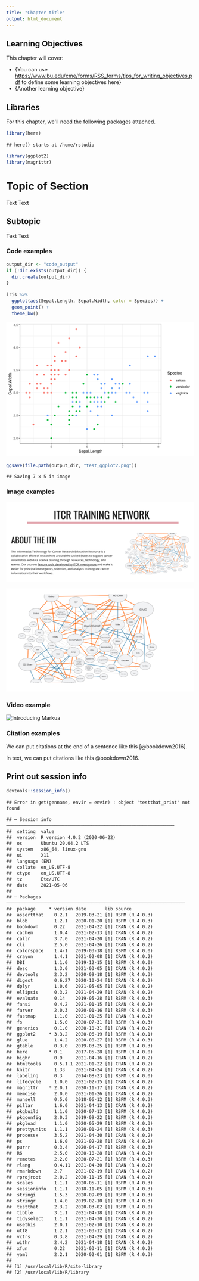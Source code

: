 ```yaml
---
title: "Chapter title"
output: html_document
---
```


## Learning Objectives

This chapter will cover:  

- {You can use https://www.bu.edu/cme/forms/RSS_forms/tips_for_writing_objectives.pdf to define some learning objectives here}
- {Another learning objective}

## Libraries

For this chapter, we'll need the following packages attached. 


```r
library(here)
```

```
## here() starts at /home/rstudio
```

```r
library(ggplot2)
library(magrittr)
```

# Topic of Section

Text Text

## Subtopic

Text Text 

### Code examples


```r
output_dir <- "code_output"
if (!dir.exists(output_dir)) {
  dir.create(output_dir)
}
```


```r
iris %>%
  ggplot(aes(Sepal.Length, Sepal.Width, color = Species)) +
  geom_point() +
  theme_bw()
```

<img src="03-chapter_of_course_files/figure-html/unnamed-chunk-3-1.png" width="672" />


```r
ggsave(file.path(output_dir, "test_ggplot2.png"))
```

```
## Saving 7 x 5 in image
```

### Image examples

![](resources/images/itcr_training_network.png)

![](resources/images/tools.png)

### Video example

![Introducing Markua](https://www.youtube.com/watch?t=105&v=VOCYL-FNbr0)

### Citation examples

We can put citations at the end of a sentence like this [@bookdown2016]. 

In text, we can put citations like this @bookdown2016. 

## Print out session info


```r
devtools::session_info()
```

```
## Error in get(genname, envir = envir) : object 'testthat_print' not found
```

```
## ─ Session info ───────────────────────────────────────────────────────────────
##  setting  value                       
##  version  R version 4.0.2 (2020-06-22)
##  os       Ubuntu 20.04.2 LTS          
##  system   x86_64, linux-gnu           
##  ui       X11                         
##  language (EN)                        
##  collate  en_US.UTF-8                 
##  ctype    en_US.UTF-8                 
##  tz       Etc/UTC                     
##  date     2021-05-06                  
## 
## ─ Packages ───────────────────────────────────────────────────────────────────
##  package     * version date       lib source        
##  assertthat    0.2.1   2019-03-21 [1] RSPM (R 4.0.3)
##  blob          1.2.1   2020-01-20 [1] RSPM (R 4.0.3)
##  bookdown      0.22    2021-04-22 [1] CRAN (R 4.0.2)
##  cachem        1.0.4   2021-02-13 [1] CRAN (R 4.0.2)
##  callr         3.7.0   2021-04-20 [1] CRAN (R 4.0.2)
##  cli           2.5.0   2021-04-26 [1] CRAN (R 4.0.2)
##  colorspace    1.4-1   2019-03-18 [1] RSPM (R 4.0.0)
##  crayon        1.4.1   2021-02-08 [1] CRAN (R 4.0.2)
##  DBI           1.1.0   2019-12-15 [1] RSPM (R 4.0.0)
##  desc          1.3.0   2021-03-05 [1] CRAN (R 4.0.2)
##  devtools      2.3.2   2020-09-18 [1] RSPM (R 4.0.3)
##  digest        0.6.27  2020-10-24 [1] CRAN (R 4.0.2)
##  dplyr         1.0.6   2021-05-05 [1] CRAN (R 4.0.2)
##  ellipsis      0.3.2   2021-04-29 [1] CRAN (R 4.0.2)
##  evaluate      0.14    2019-05-28 [1] RSPM (R 4.0.3)
##  fansi         0.4.2   2021-01-15 [1] CRAN (R 4.0.2)
##  farver        2.0.3   2020-01-16 [1] RSPM (R 4.0.3)
##  fastmap       1.1.0   2021-01-25 [1] CRAN (R 4.0.2)
##  fs            1.5.0   2020-07-31 [1] RSPM (R 4.0.3)
##  generics      0.1.0   2020-10-31 [1] CRAN (R 4.0.2)
##  ggplot2     * 3.3.2   2020-06-19 [1] RSPM (R 4.0.1)
##  glue          1.4.2   2020-08-27 [1] RSPM (R 4.0.3)
##  gtable        0.3.0   2019-03-25 [1] RSPM (R 4.0.3)
##  here        * 0.1     2017-05-28 [1] RSPM (R 4.0.0)
##  highr         0.9     2021-04-16 [1] CRAN (R 4.0.2)
##  htmltools     0.5.1.1 2021-01-22 [1] CRAN (R 4.0.2)
##  knitr         1.33    2021-04-24 [1] CRAN (R 4.0.2)
##  labeling      0.3     2014-08-23 [1] RSPM (R 4.0.0)
##  lifecycle     1.0.0   2021-02-15 [1] CRAN (R 4.0.2)
##  magrittr    * 2.0.1   2020-11-17 [1] CRAN (R 4.0.2)
##  memoise       2.0.0   2021-01-26 [1] CRAN (R 4.0.2)
##  munsell       0.5.0   2018-06-12 [1] RSPM (R 4.0.3)
##  pillar        1.6.0   2021-04-13 [1] CRAN (R 4.0.2)
##  pkgbuild      1.1.0   2020-07-13 [1] RSPM (R 4.0.2)
##  pkgconfig     2.0.3   2019-09-22 [1] RSPM (R 4.0.3)
##  pkgload       1.1.0   2020-05-29 [1] RSPM (R 4.0.3)
##  prettyunits   1.1.1   2020-01-24 [1] RSPM (R 4.0.3)
##  processx      3.5.2   2021-04-30 [1] CRAN (R 4.0.2)
##  ps            1.6.0   2021-02-28 [1] CRAN (R 4.0.2)
##  purrr         0.3.4   2020-04-17 [1] RSPM (R 4.0.3)
##  R6            2.5.0   2020-10-28 [1] CRAN (R 4.0.2)
##  remotes       2.2.0   2020-07-21 [1] RSPM (R 4.0.3)
##  rlang         0.4.11  2021-04-30 [1] CRAN (R 4.0.2)
##  rmarkdown     2.7     2021-02-19 [1] CRAN (R 4.0.2)
##  rprojroot     2.0.2   2020-11-15 [1] CRAN (R 4.0.2)
##  scales        1.1.1   2020-05-11 [1] RSPM (R 4.0.3)
##  sessioninfo   1.1.1   2018-11-05 [1] RSPM (R 4.0.3)
##  stringi       1.5.3   2020-09-09 [1] RSPM (R 4.0.3)
##  stringr       1.4.0   2019-02-10 [1] RSPM (R 4.0.3)
##  testthat      2.3.2   2020-03-02 [1] RSPM (R 4.0.0)
##  tibble        3.1.1   2021-04-18 [1] CRAN (R 4.0.2)
##  tidyselect    1.1.1   2021-04-30 [1] CRAN (R 4.0.2)
##  usethis       2.0.1   2021-02-10 [1] CRAN (R 4.0.2)
##  utf8          1.2.1   2021-03-12 [1] CRAN (R 4.0.2)
##  vctrs         0.3.8   2021-04-29 [1] CRAN (R 4.0.2)
##  withr         2.4.2   2021-04-18 [1] CRAN (R 4.0.2)
##  xfun          0.22    2021-03-11 [1] CRAN (R 4.0.2)
##  yaml          2.2.1   2020-02-01 [1] RSPM (R 4.0.3)
## 
## [1] /usr/local/lib/R/site-library
## [2] /usr/local/lib/R/library
```

